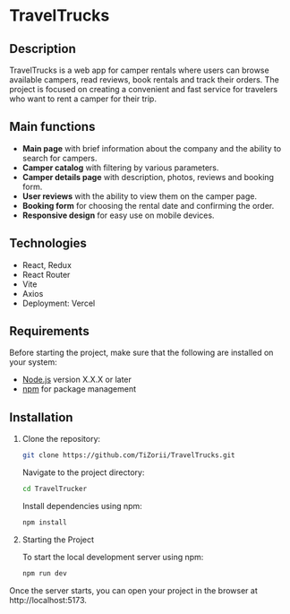 # TravelTrucks
## Description

TravelTrucks is a web app for camper rentals where users can browse available
campers, read reviews, book rentals and track their orders. The project is
focused on creating a convenient and fast service for travelers who want to rent
a camper for their trip.

## Main functions

- **Main page** with brief information about the company and the ability to
  search for campers.
- **Camper catalog** with filtering by various parameters.
- **Camper details page** with description, photos, reviews and booking form.
- **User reviews** with the ability to view them on the camper page.
- **Booking form** for choosing the rental date and confirming the order.
- **Responsive design** for easy use on mobile devices.

## Technologies

- React, Redux
- React Router
- Vite
- Axios
- Deployment: Vercel

## Requirements

Before starting the project, make sure that the following are installed on your system:

- [Node.js](https://nodejs.org/) version X.X.X or later
- [npm](https://www.npmjs.com/) for package management

## Installation

1. Clone the repository:
   ```bash
   git clone https://github.com/TiZorii/TravelTrucks.git
   ```
   Navigate to the project directory:
   ```bash
   cd TravelTrucker
   ```
   Install dependencies using npm:
   ```bash
   npm install
   ```

2. Starting the Project

   To start the local development server using npm:
   ```bash
   npm run dev
   ```

Once the server starts, you can open your project in the browser at 
http://localhost:5173.

